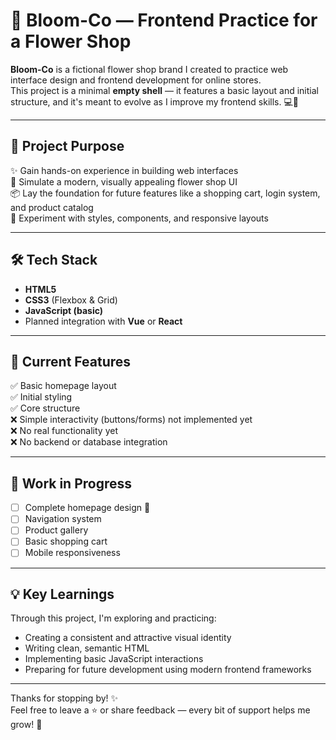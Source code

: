 # 🌷 Bloom-Co — Frontend Practice for a Flower Shop

**Bloom-Co** is a fictional flower shop brand I created to practice web interface design and frontend development for online stores.  
This project is a minimal **empty shell** — it features a basic layout and initial structure, and it's meant to evolve as I improve my frontend skills. 💻🌸

---

## 🧠 Project Purpose

✨ Gain hands-on experience in building web interfaces  
🌼 Simulate a modern, visually appealing flower shop UI  
📦 Lay the foundation for future features like a shopping cart, login system, and product catalog  
🎨 Experiment with styles, components, and responsive layouts

---

## 🛠️ Tech Stack

- **HTML5**  
- **CSS3** (Flexbox & Grid)  
- **JavaScript (basic)**  
- Planned integration with **Vue** or **React**

---

## 🎯 Current Features

✅ Basic homepage layout  
✅ Initial styling  
✅ Core structure  
❌ Simple interactivity (buttons/forms) not implemented yet  
❌ No real functionality yet  
❌ No backend or database integration

---

## 🚧 Work in Progress

- [ ] Complete homepage design 🌺  
- [ ] Navigation system  
- [ ] Product gallery  
- [ ] Basic shopping cart  
- [ ] Mobile responsiveness

---

## 💡 Key Learnings

Through this project, I'm exploring and practicing:

- Creating a consistent and attractive visual identity  
- Writing clean, semantic HTML  
- Implementing basic JavaScript interactions  
- Preparing for future development using modern frontend frameworks

---

Thanks for stopping by! ✨  
Feel free to leave a ⭐ or share feedback — every bit of support helps me grow! 🌷
